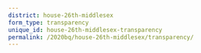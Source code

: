 ```yaml
---
district: house-26th-middlesex
form_type: transparency
unique_id: house-26th-middlesex-transparency
permalink: /2020bq/house-26th-middlesex/transparency/
---
```

